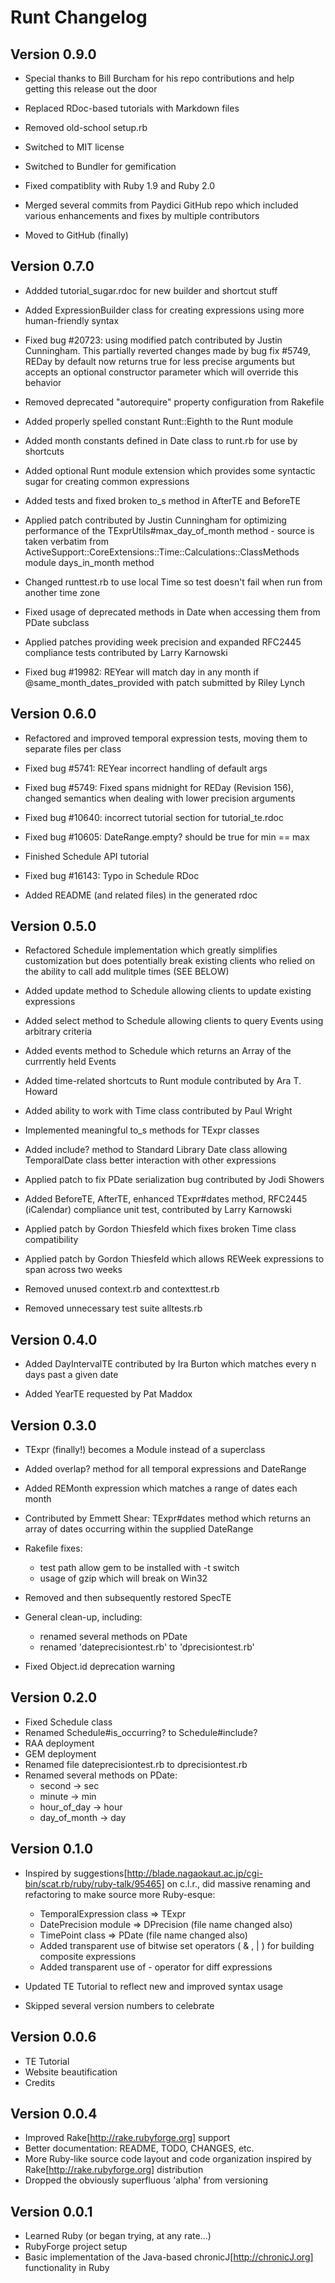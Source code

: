 # Runt Changelog

## Version 0.9.0

* Special thanks to Bill Burcham for his repo contributions and help getting this release out the door

* Replaced RDoc-based tutorials with Markdown files

* Removed old-school setup.rb

* Switched to MIT license

* Switched to Bundler for gemification

* Fixed compatiblity with Ruby 1.9 and Ruby 2.0

* Merged several commits from Paydici GitHub repo which included various enhancements and fixes by multiple contributors

* Moved to GitHub (finally)

## Version 0.7.0

* Addded tutorial_sugar.rdoc for new builder and shortcut stuff

* Added ExpressionBuilder class for creating expressions using more human-friendly syntax

* Fixed bug #20723: using modified patch contributed by Justin Cunningham. This partially reverted changes made by bug fix #5749, REDay by default now returns true for less precise arguments but accepts an optional constructor parameter which will override this behavior

* Removed deprecated "autorequire" property configuration from Rakefile

* Added properly spelled constant Runt::Eighth to the Runt module

* Added month constants defined in Date class to runt.rb for use by shortcuts

* Added optional Runt module extension which provides some syntactic sugar for creating common expressions

* Added tests and fixed broken to_s method in AfterTE and BeforeTE

* Applied patch contributed by Justin Cunningham for optimizing performance of the TExprUtils#max_day_of_month method - source is taken verbatim from ActiveSupport::CoreExtensions::Time::Calculations::ClassMethods module days_in_month method

* Changed runttest.rb to use local Time so test doesn't fail when run from another time zone

* Fixed usage of deprecated methods in Date when accessing them from PDate subclass

* Applied patches providing week precision and expanded RFC2445 compliance tests contributed by Larry Karnowski

* Fixed bug #19982: REYear will match day in any month if @same_month_dates_provided with patch submitted by Riley Lynch

## Version 0.6.0

* Refactored and improved temporal expression tests, moving them to separate files per class

* Fixed bug #5741: REYear incorrect handling of default args

* Fixed bug #5749: Fixed spans midnight for REDay (Revision 156), changed semantics when dealing with lower precision arguments

* Fixed bug #10640: incorrect tutorial section for tutorial_te.rdoc

* Fixed bug #10605: DateRange.empty? should be true for min == max

* Finished Schedule API tutorial

* Fixed bug #16143: Typo in Schedule RDoc

* Added README (and related files) in the generated rdoc

## Version 0.5.0

* Refactored Schedule implementation which greatly simplifies customization but does potentially break existing clients who relied on the ability to call add mulitple times (SEE BELOW)

* Added update method to Schedule allowing clients to update existing expressions

* Added select method to Schedule allowing clients to query Events using arbitrary criteria

* Added events method to Schedule which returns an Array of the currrently held Events

* Added time-related shortcuts to Runt module contributed by Ara T. Howard

* Added ability to work with Time class contributed by Paul Wright

* Implemented meaningful to_s methods for TExpr classes

* Added include? method to Standard Library Date class allowing TemporalDate class better interaction with other expressions

* Applied patch to fix PDate serialization bug contributed by Jodi Showers

* Added BeforeTE, AfterTE, enhanced TExpr#dates method, RFC2445 (iCalendar) compliance unit test, contributed by Larry Karnowski

* Applied patch by Gordon Thiesfeld which fixes broken Time class compatibility

* Applied patch by Gordon Thiesfeld which allows REWeek expressions to span across two weeks

* Removed unused context.rb and contexttest.rb

* Removed unnecessary test suite alltests.rb

## Version 0.4.0

* Added DayIntervalTE contributed by Ira Burton which matches every n days past a given date

* Added YearTE requested by Pat Maddox

## Version 0.3.0

* TExpr (finally!) becomes a Module instead of a superclass

* Added overlap? method for all temporal expressions and DateRange

* Added REMonth expression which matches a range of dates each month

* Contributed by Emmett Shear: TExpr#dates method which returns an array of dates occurring within the supplied DateRange

* Rakefile fixes:
  - test path allow gem to be installed with -t switch
  - usage of gzip which will break on Win32

* Removed and then subsequently restored SpecTE

* General clean-up, including:
  - renamed several methods on PDate
  - renamed 'dateprecisiontest.rb' to 'dprecisiontest.rb'

* Fixed Object.id deprecation warning


## Version 0.2.0

* Fixed Schedule class
* Renamed Schedule#is_occurring? to Schedule#include?
* RAA deployment
* GEM deployment
* Renamed file dateprecisiontest.rb to dprecisiontest.rb
* Renamed several methods on PDate:
  - second -> sec
  - minute -> min
  - hour_of_day -> hour
  - day_of_month -> day

## Version 0.1.0

* Inspired by suggestions[http://blade.nagaokaut.ac.jp/cgi-bin/scat.rb/ruby/ruby-talk/95465] on c.l.r., did massive renaming and refactoring to make source more Ruby-esque:

  - TemporalExpression class => TExpr
  - DatePrecision module => DPrecision (file name changed also)
  - TimePoint class => PDate (file name changed also)
  - Added transparent use of bitwise set operators ( & , | ) for building composite expressions
  - Added transparent use of - operator for diff expressions

* Updated TE Tutorial to reflect new and improved syntax usage
* Skipped several version numbers to celebrate

## Version 0.0.6

* TE Tutorial
* Website beautification
* Credits

## Version 0.0.4

* Improved Rake[http://rake.rubyforge.org] support
* Better documentation: README, TODO, CHANGES, etc.
* More Ruby-like source code layout and code organization inspired by Rake[http://rake.rubyforge.org] distribution
* Dropped the obviously superfluous 'alpha' from versioning

## Version 0.0.1

* Learned Ruby (or began trying, at any rate...)
* RubyForge project setup
* Basic implementation of the Java-based chronicJ[http://chronicJ.org] functionality in Ruby


